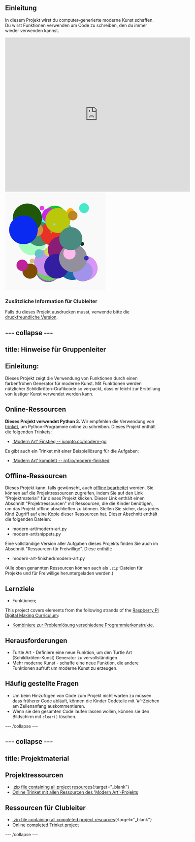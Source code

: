 ## Einleitung

In diesem Projekt wirst du computer-generierte moderne Kunst schaffen. Du wirst Funktionen verwenden um Code zu schreiben, den du immer wieder verwenden kannst.

<div class="trinket">
  <iframe src="https://trinket.io/embed/python/47bbc2fc2b?outputOnly=true&start=result" width="600" height="500" frameborder="0" marginwidth="0" marginheight="0" allowfullscreen>
  </iframe>
  <img src="images/modern-finished.png">
</div>

### Zusätzliche Information für Clubleiter

Falls du dieses Projekt ausdrucken musst, verwende bitte die [druckfreundliche Version](https://projects.raspberrypi.org/en/projects/modern-art/print).

## \--- collapse \---

## title: Hinweise für Gruppenleiter

## Einleitung:

Dieses Projekt zeigt die Verwendung von Funktionen durch einen farbenfrohen Generator für moderne Kunst. Mit Funktionen werden nützlicher Schildkröten-Grafikcode so verpackt, dass er leicht zur Erstellung von lustiger Kunst verwendet werden kann.

## Online-Ressourcen

**Dieses Projekt verwendet Python 3.** Wir empfehlen die Verwendung von [trinket](https://trinket.io/), um Python-Programme online zu schreiben. Dieses Projekt enthält die folgenden Trinkets:

* ['Modern Art' Einstieg -- jumpto.cc/modern-go](http://jumpto.cc/modern-go)

Es gibt auch ein Trinket mit einer Beispiellösung für die Aufgaben:

* ['Modern Art' komplett -- rpf.io/modern-finished](https://rpf.io/modern-finished)

## Offline-Ressourcen

Dieses Projekt kann, falls gewünscht, auch [offline bearbeitet](https://www.codeclubprojects.org/en-GB/resources/python-working-offline/) werden. Sie können auf die Projektressourcen zugreifen, indem Sie auf den Link "Projektmaterial" für dieses Projekt klicken. Dieser Link enthält einen Abschnitt "Projektressourcen" mit Ressourcen, die die Kinder benötigen, um das Projekt offline abschließen zu können. Stellen Sie sicher, dass jedes Kind Zugriff auf eine Kopie dieser Ressourcen hat. Dieser Abschnitt enthält die folgenden Dateien:

* modern-art/modern-art.py
* modern-art/snippets.py

Eine vollständige Version aller Aufgaben dieses Projekts finden Sie auch im Abschnitt "Ressourcen für Freiwillige". Diese enthält:

* modern-art-finished/modern-art.py

(Alle oben genannten Ressourcen können auch als `.zip`-Dateien für Projekte und für Freiwillige heruntergeladen werden.)

## Lernziele

* Funktionen;

This project covers elements from the following strands of the [Raspberry Pi Digital Making Curriculum](https://rpf.io/curriculum):

* [Kombiniere zur Problemlösung verschiedene Programmierkonstrukte.](https://www.raspberrypi.org/curriculum/programming/builder)

## Herausforderungen

* Turtle Art - Definiere eine neue Funktion, um den Turtle Art (Schildkröten-Kunst) Generator zu vervollständigen.
* Mehr moderne Kunst - schaffe eine neue Funktion, die andere Funktionen aufruft um moderne Kunst zu erzeugen.

## Häufig gestellte Fragen

* Um beim Hinzufügen von Code zum Projekt nicht warten zu müssen dass früherer Code abläuft, können die Kinder Codeteile mit '#'-Zeichen am Zeilenanfang auskommentieren.
* Wenn sie den gesamten Code laufen lassen wollen, können sie den Bildschirm mit `clear()` löschen. 

\--- /collapse \---

## \--- collapse \---

## title: Projektmaterial

## Projektressourcen

* [.zip file containing all project resources](https://rpf.io/p/en/modern-art-go){:target="_blank"}
* [Online Trinket mit allen Ressourcen des 'Modern Art'-Projekts](http://jumpto.cc/modern-go)

## Ressourcen für Clubleiter

* [.zip file containing all completed project resources](https://rpf.io/p/en/modern-art-get){:target="_blank"}
* [Online completed Trinket project](https://trinket.io/python/47bbc2fc2b)

\--- /collapse \---